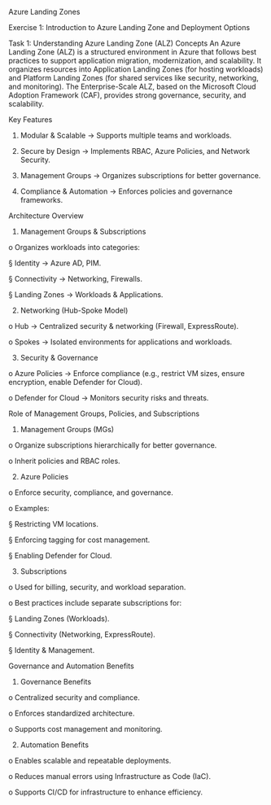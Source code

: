Azure Landing Zones

Exercise 1: Introduction to Azure Landing Zone and Deployment Options

Task 1: Understanding Azure Landing Zone (ALZ) Concepts An Azure Landing Zone (ALZ) is a structured environment in Azure that follows best practices to support application migration, modernization, and scalability. It organizes resources into Application Landing Zones (for hosting workloads) and Platform Landing Zones (for shared services like security, networking, and monitoring). The Enterprise-Scale ALZ, based on the Microsoft Cloud Adoption Framework (CAF), provides strong governance, security, and scalability.

Key Features

1. Modular & Scalable → Supports multiple teams and workloads.

2. Secure by Design → Implements RBAC, Azure Policies, and Network Security.

3. Management Groups → Organizes subscriptions for better governance.

4. Compliance & Automation → Enforces policies and governance frameworks.

Architecture Overview

1. Management Groups & Subscriptions

o Organizes workloads into categories:

§ Identity → Azure AD, PIM.

§ Connectivity → Networking, Firewalls.

§ Landing Zones → Workloads & Applications.

2. Networking (Hub-Spoke Model)

o Hub → Centralized security & networking (Firewall, ExpressRoute).

o Spokes → Isolated environments for applications and workloads.

3. Security & Governance

o Azure Policies → Enforce compliance (e.g., restrict VM sizes, ensure encryption, enable Defender for Cloud).

o Defender for Cloud → Monitors security risks and threats.

Role of Management Groups, Policies, and Subscriptions

1. Management Groups (MGs)

o Organize subscriptions hierarchically for better governance.

o Inherit policies and RBAC roles.

2. Azure Policies

o Enforce security, compliance, and governance.

o Examples:

§ Restricting VM locations.

§ Enforcing tagging for cost management.

§ Enabling Defender for Cloud.

3. Subscriptions

o Used for billing, security, and workload separation.

o Best practices include separate subscriptions for:

§ Landing Zones (Workloads).

§ Connectivity (Networking, ExpressRoute).

§ Identity & Management.

Governance and Automation Benefits

1. Governance Benefits

o Centralized security and compliance.

o Enforces standardized architecture.

o Supports cost management and monitoring.

2. Automation Benefits

o Enables scalable and repeatable deployments.

o Reduces manual errors using Infrastructure as Code (IaC).

o Supports CI/CD for infrastructure to enhance efficiency.
